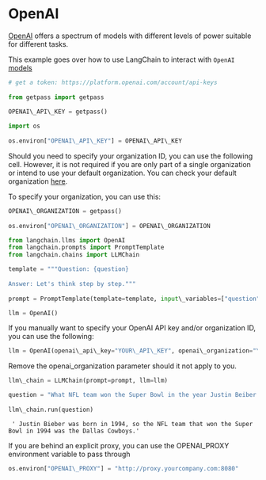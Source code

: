 # OpenAI

[OpenAI](https://platform.openai.com/docs/introduction) offers a spectrum of models with different levels of power suitable for different tasks.

This example goes over how to use LangChain to interact with `OpenAI` [models](https://platform.openai.com/docs/models)

```python
# get a token: https://platform.openai.com/account/api-keys  
  
from getpass import getpass  
  
OPENAI\_API\_KEY = getpass()  

```

```python
import os  
  
os.environ["OPENAI\_API\_KEY"] = OPENAI\_API\_KEY  

```

Should you need to specify your organization ID, you can use the following cell. However, it is not required if you are only part of a single organization or intend to use your default organization. You can check your default organization [here](https://platform.openai.com/account/api-keys).

To specify your organization, you can use this:

```python
OPENAI\_ORGANIZATION = getpass()  
  
os.environ["OPENAI\_ORGANIZATION"] = OPENAI\_ORGANIZATION  

```

```python
from langchain.llms import OpenAI  
from langchain.prompts import PromptTemplate  
from langchain.chains import LLMChain  

```

```python
template = """Question: {question}  
  
Answer: Let's think step by step."""  
  
prompt = PromptTemplate(template=template, input\_variables=["question"])  

```

```python
llm = OpenAI()  

```

If you manually want to specify your OpenAI API key and/or organization ID, you can use the following:

```python
llm = OpenAI(openai\_api\_key="YOUR\_API\_KEY", openai\_organization="YOUR\_ORGANIZATION\_ID")  

```

Remove the openai_organization parameter should it not apply to you.

```python
llm\_chain = LLMChain(prompt=prompt, llm=llm)  

```

```python
question = "What NFL team won the Super Bowl in the year Justin Beiber was born?"  
  
llm\_chain.run(question)  

```

```text
 ' Justin Bieber was born in 1994, so the NFL team that won the Super Bowl in 1994 was the Dallas Cowboys.'  

```

If you are behind an explicit proxy, you can use the OPENAI_PROXY environment variable to pass through

```python
os.environ["OPENAI\_PROXY"] = "http://proxy.yourcompany.com:8080"  

```
